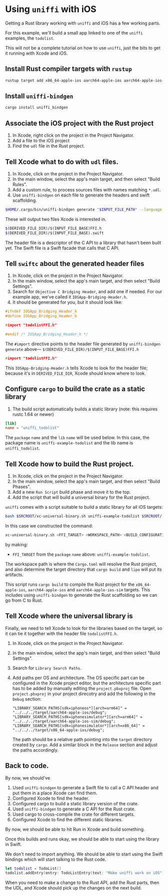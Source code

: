 # Using `uniffi` with iOS

Getting a Rust library working with `uniffi` and iOS has a few working parts.

For this example, we'll build a small app linked to one of the `uniffi` examples, the `todolist`.

This will not be a complete tutorial on how to use `uniffi`, just the bits to get it running with Xcode and iOS.

## Install Rust compiler targets with `rustup`

```sh
rustup target add x86_64-apple-ios aarch64-apple-ios aarch64-apple-ios-sim
```

## Install `uniffi-bindgen`

```sh
cargo install uniffi_bindgen
```

## Associate the iOS project with the Rust project

1. In Xcode, right click on the project in the Project Navigator.
2. Add a file to the iOS project
3. Find the `udl` file in the Rust project.

## Tell Xcode what to do with `udl` files.

1. In Xcode, click on the project in the Project Navigator.
2. In the main window, select the app's main target, and then select "Build Rules".
3. Add a custom rule, to process sources files with names matching `*.udl`.
4. Use `uniffi-bindgen` on each file to generate the headers and swift scaffolding.

```sh
$HOME/.cargo/bin/uniffi-bindgen generate "$INPUT_FILE_PATH" --language swift --out-dir "$DERIVED_FILE_DIR"
```

These will output two files Xcode is interested in.

```sh
$(DERIVED_FILE_DIR)/$(INPUT_FILE_BASE)FFI.h
$(DERIVED_FILE_DIR)/$(INPUT_FILE_BASE).swift
```

The header file is a descriptor of the C API to a library that hasn't been built yet. The Swift file is a Swift facade that calls that C API.

## Tell `swiftc` about the generated header files

1. In Xcode, click on the project in the Project Navigator.
2. In the main window, select the app's main target, and then select "Build Settings".
3. Search for `Objective C Bridging Header`, and add one if needed. For our example app, we've called it `IOSApp-Bridging-Header.h`.
4. It should be generated for you, but it should look like:

```h
#ifndef IOSApp_Bridging_Header_h
#define IOSApp_Bridging_Header_h

#import "todolistFFI.h"

#endif /* IOSApp_Bridging_Header_h */
```

The `#import` directive points to the header file generated by `uniffi-bindgen generate` above— `$(DERIVED_FILE_DIR)/$(INPUT_FILE_BASE)FFI.h`

```h
#import "todolistFFI.h"
```

This `IOSApp-Bridging-Header.h` tells Xcode to look for the header file; because it's in `DERIVED_FILE_DIR`, Xcode should know where to look.

## Configure `cargo` to build the crate as a static library

1. The build script automatically builds a static library (note: this requires rustc 1.64 or newer)

```toml
[lib]
name = "uniffi_todolist"
```

The `package` `name` and the `lib` `name` will be used below. In this case, the package name is `uniffi-example-todolist` and the lib name is `uniffi_todolist`.

## Tell Xcode how to build the Rust project.

1. In Xcode, click on the project in the Project Navigator.
2. In the main window, select the app's main target, and then select "Build Phases".
3. Add a new `Run Script` build phase and move it to the top.
4. Add the script that will build a universal binary for the Rust project.

`uniffi` comes with a script suitable to build a static library for all iOS targets:

```sh
bash $SRCROOT/xc-universal-binary.sh uniffi-example-todolist $SRCROOT/../../../ $CONFIGURATION
```

In this case we constructed the command:

```sh
xc-universal-binary.sh <FFI_TARGET> <WORKSPACE_PATH> <BUILD_CONFIGURATION>"
```

by making:

 * `FFI_TARGET` from the `package` `name` above: `uniffi-example-todolist`.

The workspace path is where the `Cargo.toml` will resolve the Rust project, and also determine the target directory that `cargo build` and `lipo` will put its artifacts.

This script runs `cargo build` to compile the Rust project for the `x86_64-apple-ios`, `aarch64-apple-ios` and `aarch64-apple-ios-sim` targets.
This includes using `uniffi-bindgen` to generate the Rust scaffolding so we can go from C to Rust.

## Tell Xcode where the universal library is

Finally, we need to tell Xcode to look for the libraries based on the target, so it can tie it together with the header file `todolistFFI.h`.

1. In Xcode, click on the project in the Project Navigator.
2. In the main window, select the app's main target, and then select "Build Settings".
3. Search for `Library Search Paths`.
4. Add paths per OS and architecture.
   The OS specific part can be configured in the Xcode project editor,
   but the architecture specific part has to be added by manually editing the `project.pbxproj` file.
   Open `project.pbxproj` in your project direcotry and add the following in the `Debug` section:

   ```
   "LIBRARY_SEARCH_PATHS[sdk=iphoneos*][arch=arm64]" = "../../../target/aarch64-apple-ios/debug";
   "LIBRARY_SEARCH_PATHS[sdk=iphonesimulator*][arch=arm64]" = "../../../target/aarch64-apple-ios-sim/debug";
   "LIBRARY_SEARCH_PATHS[sdk=iphonesimulator*][arch=x86_64]" = "../../../target/x86_64-apple-ios/debug";
   ```

    The path should be a relative path pointing into the `target` directory created by `cargo`.
    Add a similar block in the `Release` section and adjust the paths accordingly.

## Back to code.

By now, we should've

1. Used `uniffi-bindgen` to generate a Swift file to call a C API header and put them in a place Xcode can find them.
2. Configured Xcode to find the header.
3. Configured cargo to build a static library version of the crate.
4. Used `uniffi-bindgen` to generate a C API for the Rust crate.
5. Used cargo to cross-compile the crate for different targets.
7. Configured Xcode to find the different static libraries.

By now, we should be able to hit Run in Xcode and build something.

Once this builds and runs okay, we should be able to start using the library in Swift.

We don't need to import anything. We should be able to start using the Swift bindings which will start talking to the Rust code.

```swift
let todolist = TodoList()
todolist.addEntry(entry: TodoListEntry(text: "Make uniffi work on iOS"))
```

When you need to make a change to the Rust API, add the Rust parts, then the UDL, and Xcode should pick up the changes on the next build.
